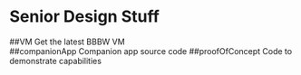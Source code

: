 # Senior Design Stuff 

##VM
Get the latest BBBW VM  
##companionApp
Companion app source code
##proofOfConcept
Code to demonstrate capabilities
